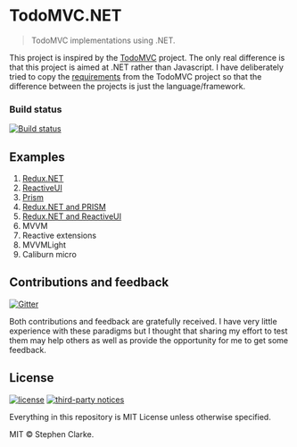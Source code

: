 # TodoMVC.NET

> TodoMVC implementations using .NET.

This project is inspired by the [TodoMVC] project. The only real difference is that this project is aimed at .NET rather than Javascript. I have deliberately tried to copy the [requirements] from the TodoMVC project so that the difference between the projects is just the language/framework.

[TodoMVC]: https://github.com/tastejs/todomvc
[requirements]: REQUIREMENTS.md

### Build status

[![Build status](https://ci.appveyor.com/api/projects/status/eqild79imnyudywt/branch/master?svg=true)](https://ci.appveyor.com/project/sclarke81/todomvc-net/branch/master)

## Examples

1. [Redux.NET](Examples/Redux.NET/README.md)
1. [ReactiveUI](Examples/ReactiveUIExample/README.md)
1. [Prism](Examples/Prism/README.md)
1. [Redux.NET and PRISM](Examples/PrismRedux.NET/README.md)
1. [Redux.NET and ReactiveUI](Examples/Redux.NET-ReactiveUI/README.md)
1. MVVM
1. Reactive extensions
1. MVVMLight
1. Caliburn micro

## Contributions and feedback

[![Gitter](https://badges.gitter.im/Join%20Chat.svg)](https://gitter.im/TodoMVC-NET?utm_source=badge&utm_medium=badge&utm_campaign=pr-badge)

Both contributions and feedback are gratefully received. I have very little experience with these paradigms but I thought that sharing my effort to test them may help others as well as provide the opportunity for me to get some feedback.

## License

[![license](https://img.shields.io/github/license/mashape/apistatus.svg)](LICENSE)
[![third-party notices](https://img.shields.io/badge/notices-third--party-blue.svg)](THIRD-PARTY-NOTICES.md)

Everything in this repository is MIT License unless otherwise specified.

MIT © Stephen Clarke.
